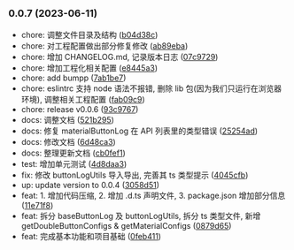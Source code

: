 ## <small>0.0.7 (2023-06-11)</small>

* chore: 调整文件目录及结构 ([b04d38c](https://github.com/Redstone-1/console-log-button/commit/b04d38c))
* chore: 对工程配置做出部分修复修改 ([ab89eba](https://github.com/Redstone-1/console-log-button/commit/ab89eba))
* chore: 增加 CHANGELOG.md, 记录版本日志 ([07c9729](https://github.com/Redstone-1/console-log-button/commit/07c9729))
* chore: 增加工程化相关配置 ([e8445a3](https://github.com/Redstone-1/console-log-button/commit/e8445a3))
* chore: add bumpp ([7ab1be7](https://github.com/Redstone-1/console-log-button/commit/7ab1be7))
* chore: eslintrc 支持 node 语法不报错, 删除 lib 包(因为我们只运行在浏览器环境), 调整相关工程配置 ([fab09c9](https://github.com/Redstone-1/console-log-button/commit/fab09c9))
* chore: release v0.0.6 ([93c9767](https://github.com/Redstone-1/console-log-button/commit/93c9767))
* docs: 调整文档 ([521b295](https://github.com/Redstone-1/console-log-button/commit/521b295))
* docs: 修复 materialButtonLog 在 API 列表里的类型错误 ([25254ad](https://github.com/Redstone-1/console-log-button/commit/25254ad))
* docs: 修改文档 ([6d48ca3](https://github.com/Redstone-1/console-log-button/commit/6d48ca3))
* docs: 整理更新文档 ([cb0fef1](https://github.com/Redstone-1/console-log-button/commit/cb0fef1))
* test: 增加单元测试 ([4d8daa3](https://github.com/Redstone-1/console-log-button/commit/4d8daa3))
* fix: 修改 buttonLogUtils 导入导出, 完善其 ts 类型提示 ([4045cfb](https://github.com/Redstone-1/console-log-button/commit/4045cfb))
* up: update version to 0.0.4 ([3058d51](https://github.com/Redstone-1/console-log-button/commit/3058d51))
* feat: 1. 增加代码压缩, 2. 增加 .d.ts 声明文件, 3. package.json 增加部分信息 ([11e71f8](https://github.com/Redstone-1/console-log-button/commit/11e71f8))
* feat: 拆分 baseButtonLog 及 buttonLogUtils, 拆分 ts 类型文件, 新增 getDoubleButtonConfigs & getMaterialConfigs  ([0879d65](https://github.com/Redstone-1/console-log-button/commit/0879d65))
* feat: 完成基本功能和项目基础 ([0feb411](https://github.com/Redstone-1/console-log-button/commit/0feb411))
